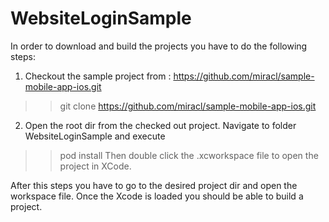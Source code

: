 # WebsiteLoginSample

In order to download and build the projects you have to do the following steps:
1. Checkout the sample project from : https://github.com/miracl/sample-mobile-app-ios.git
>> git clone https://github.com/miracl/sample-mobile-app-ios.git
2. Open the root dir from the checked out project. Navigate to folder WebsiteLoginSample and execute
>> pod install
Then double click the .xcworkspace file to open the project in XCode.

After this steps you have to go to the desired project dir and open the workspace file. Once the Xcode is loaded you should be able to build a project.
